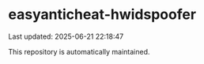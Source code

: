 # easyanticheat-hwidspoofer

Last updated: 2025-06-21 22:18:47

This repository is automatically maintained.
